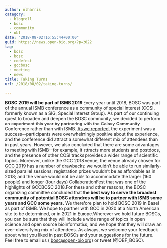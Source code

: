 ```yaml
---
author: nlharris
category:
  - blogroll
  - bosc
  - community
  - obf
date: "2018-08-02T16:55:44+00:00"
guid: https://news.open-bio.org/?p=2022
tag:
  - bosc
  - bosc
  - codefest
  - gccbosc
  - meeting
  - news
title: Taking Turns
url: /2018/08/02/taking-turns/

---
```

**BOSC 2019 will be part of ISMB 2019** Every year until 2018, BOSC was part of the annual ISMB conference as a community of special interest (COSI, formerly known as a SIG, Special Interest Group). As part of our continuing quest to broaden and deepen the BOSC community, we decided to perform an experiment this year by partnering with the Galaxy Community Conference rather than with ISMB. [As we reported](https://news.open-bio.org/2018/07/27/gccbosc-2018-post-meeting-report/), the experiment was a success--participants were overwhelmingly positive about the experience, and the conference did attract a somewhat different mix of attendees than in past years. However, we also concluded that there are some advantages to meeting with ISMB--for example, it attracts more students and postdocs, and the presence of other COSI tracks provides a wider range of scientific topics. Moreover, unlike the GCC 2018 venue, the venue already chosen for [GCC 2019](https://galaxyproject.org/galaxy-updates/2018-08/) has a number of drawbacks: we wouldn’t be able to run similarly-sized parallel sessions; registration prices wouldn’t be as affordable as in 2018; and the venue would not be able to accommodate the larger (160 people) and longer (four days) CollaborationFest that was one of the highlights of GCCBOSC 2018.For these and other reasons, the BOSC organizing committee concluded that **the best way to serve the broadest community of potential BOSC attendees will be to partner with ISMB some years and GCC some years.** We therefore plan to hold BOSC 2019 in Basel as part of ISMB. We hope to partner with GCC in 2020 at a North American site to be determined, or in 2021 in Europe.Wherever we hold future BOSCs, you can be sure that they will include a wide range of topics in open science and open source bioinformatics, and we hope that they will draw an ever-diversifying mix of attendees. As always, we welcome your feedback about what you liked in past BOSCs and your suggestions for the future. Feel free to email us ( [bosc@open-bio.org](mailto:bosc@open-bio.org)) or tweet (@OBF\_BOSC).
